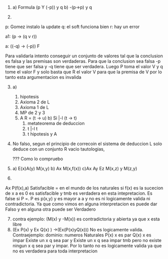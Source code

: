 1) a) Formula (p Y (-p)) y q
   b) -(p->p) y q

2)
p: Gomez instalo la update
q: el soft funciona bien
r: hay un error

a1: (p -> (q v r))

a: ((-q) -> (-p)) F

Para validarla intento conseguir un conjunto de valores tal que la conclusion es falsa y las premisas son verdaderas. Para que la conclusion sea falsa -p tiene que ser falsa y -q tiene que ser verdadera. Luego P toma el valor V y q tome el valor F y solo basta que R el valor V para que la premisa de V por lo tanto esta argumentacion es invalida

3)
   a)
   1. hipotesis
   2. Axioma 2 de L
   3. Axioma 1 de L
   4. MP de 2 y 3
   5. A
   R = (t -> u)
   b)
      Si |-l (t -> t)
      1. metateorema de deduccion
      2. t |-l t
      3. t hipotesis y A
4)
   No falso, segun el principio de correcoin el sistema de deduccion L solo deduce con un conjunto R vacio tautologias,
   
   ??? Como lo compruebo

5)
   a) E(x)A(y) M(x,y)
   b) Ax M(x,f(x))
   c)Ax Ay Ez M(x,z) y M(z,y)
6)
 Ax P(f(x),a)
 Satisfacible = en el mundo de los naturales si f(x) es la sucecion de x a es 0 es satisfacible y tmb es verdadera en esta intepretacion.
 Es false si P =.
 P es p(x,y) y es mayor a a 
 y no es ni logicamente valida ni contradictoria. Ya que como vimos en alguna interpretacion es puede dar Falso y en alguna otra puede ser Verdadero

 7)  contra ejemplo: (M(x) y -M(x)) es contradictoria y abierta ya que x esta libre
 8)  (Ex P(x) y Ex Q(x) ) ->(Ex(P(x)yQ(x))) 
 No es logicamente valida.
 Contraejemplo:
 dominio: numeros Naturales
 P(x) x es par
 Q(x) x es impar
 Existe un x q sea par y Existe un x q sea impar tmb pero no existe ningun x q sea par y impar.
 Por lo tanto no es logicamente valida ya que no es verdadera para toda interpretacion
 



